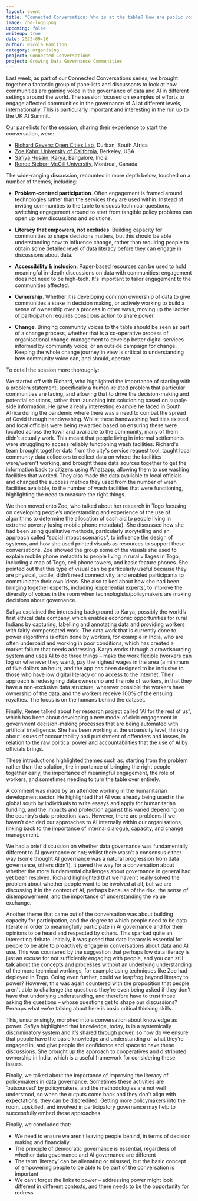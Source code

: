 ```yaml
---
layout: event
title: "Connected Conversation: Who is at the table? How are public voices currently heard in the governance of data and AI?"
image: cbd-logo.png
upcoming: false
writeup: true
date: 2023-09-26
author: Nicola Hamilton
category: organising
project: Connected Conversations
project: Growing Data Governance Communities
---
```


Last week, as part of our Connected Conversations series, we brought together a fantastic group of panellists and discussants to look at how communities are gaining voice in the governance of data and AI in different settings around the world. The session focused on examples of efforts to engage affected communities in the governance of AI at different levels, internationally. This is particularly important and interesting in the run up to the UK AI Summit.

<!--more-->

Our panellists for the session, sharing their experience to start the conversation, were:
* [Richard Gevers: Open Cities Lab](https://www.opencitieslab.org/about), Durban, South Africa
* [Zoe Kahn: University of California](https://www.ischool.berkeley.edu/people/zoe-kahn), Berkeley, USA
* [Safiya Husain: Karya](https://www.karya.in/about.html), Bangalore, India
* [Renee Sieber: McGill University](https://www.mcgill.ca/geography/people-0/sieber), Montreal, Canada

The wide-ranging discussion, recounted in more depth below, touched on a number of themes, including:
* **Problem-centred participation**. Often engagement is framed around technologies rather than the services they are used within. Instead of inviting communities to the table to discuss technical questions, switching engagement around to start from tangible policy problems can open up new discussions and solutions.

* **Literacy that empowers, not excludes**. Building capacity for communities to shape decisions matters, but this should be able understanding how to influence change, rather than requiring people to obtain some detailed level of data literacy before they can engage in discussions about data.

* **Accessibility & inclusion**. Paper-based resources can be used to hold meaningful in-depth discussions on data with communities: engagement does not need to be high-tech. It's important to tailor engagement to the communities affected.

* **Ownership**. Whether it is developing common ownership of data to give communities a stake in decision making, or actively working to build a sense of ownership over a process in other ways, moving up the ladder of participation requires conscious action to share power.

* **Change**. Bringing community voices to the table should be seen as part of a change process, whether that is a co-operative process of organisational change-management to develop better digital services informed by community voice, or an outside campaign for change. Keeping the whole change journey in view is critical to understanding how community voice can, and should, operate.

To detail the session more thoroughly:

We started off with Richard, who highlighted the importance of starting with a problem statement, specifically a human-related problem that particular communities are facing, and allowing that to drive the decision-making and potential solutions, rather than launching into solutioning based on supply-side information. He gave a really interesting example he faced in South Africa during the pandemic where there was a need to combat the spread of Covid through handwashing. Whilst these handwashing facilities existed, and local officials were being rewarded based on ensuring these were located across the town and available to the community, many of them didn't actually work. This meant that people living in informal settlements were struggling to access reliably functioning wash facilities. Richard's team brought together data from the city's service request tool, taught local community data collectors to collect data on where the facilities were/weren't working, and brought these data sources together to get the information back to citizens using Whatsapp, allowing them to use washing facilities that worked. They also made the data available to local officials and changed the success metrics they used from the number of wash facilities available, to the number of wash facilities that were functioning, highlighting the need to measure the right things.

We then moved onto Zoe, who talked about her research in Togo focusing on developing people’s understanding and experience of the use of algorithms to determine the allocation of cash aid to people living in extreme poverty (using mobile phone metadata). She discussed how she had been using qualitative methods, particularly storytelling and an approach called “social impact scenarios”, to influence the design of systems, and how she used printed visuals  as resources to support these conversations. Zoe showed the group some of the visuals she used to explain mobile phone metadata to people living in rural villages in Togo, including a map of Togo, cell phone towers, and basic feature phones. She pointed out that this type of visual can be particularly useful because they are physical, tactile, didn’t need connectivity, and enabled participants to communicate their own ideas. She also talked about how she had been bringing together experts, including ‘experiential experts’, to improve the diversity of voices in the room when technologists/policymakers are making decisions about governance.

Safiya explained the interesting background to Karya, possibly the world’s first ethical data company, which enables economic opportunities for rural Indians by capturing, labelling and annotating data and providing workers with fairly-compensated work. The data work that is currently done to power algorithms is often done by workers, for example in India, who are often underpaid and working in poor conditions, which has created a market failure that needs addressing. Karya works through a crowdsourcing system and uses AI to do three things – make the work flexible (workers can log on whenever they want), pay the highest wages in the area (a minimum of five dollars an hour), and the app has been designed to be inclusive to those who have low digital literacy or no access to the internet. Their approach is redesigning data ownership and the role of workers, in that they have a non-exclusive data structure, wherever possible the workers have ownership of the data, and the workers receive 100% of the ensuing royalties. The focus is on the humans behind the dataset.

Finally, Renee talked about her research project called “AI for the rest of us”, which has been about developing a new model of civic engagement in government decision-making processes that are being automated with artificial intelligence. She has been working at the urban/city level, thinking about issues of accountability and punishment of offenders and losses, in relation to the raw political power and accountabilities that the use of AI by officials brings.

These introductions highlighted themes such as: starting from the problem rather than the solution, the importance of bringing the right people together early, the importance of meaningful engagement, the role of workers, and sometimes needing to turn the table over entirely.

A comment was made by an attendee working in the humanitarian development sector. He highlighted that AI was already being used in the global south by individuals to write essays and apply for humanitarian funding, and the impacts and protection against this varied depending on the country’s data protection laws. However, there are problems if we haven’t decided our approaches to AI internally within our organisations, linking back to the importance of internal dialogue, capacity, and change management.

We had a brief discussion on whether data governance was fundamentally different to AI governance or not; whilst there wasn’t a consensus either way (some thought AI governance was a natural progression from data governance, others didn’t), it paved the way for a conversation about whether the more fundamental challenges about governance in general had yet been resolved. Richard highlighted that we haven’t really solved the problem about whether people want to be involved at all, but we are discussing it in the context of AI, perhaps because of the risk, the sense of disempowerment, and the importance of understanding the value exchange.

Another theme that came out of the conversation was about building capacity for participation, and the degree to which people need to be data literate in order to meaningfully participate in AI governance and for their opinions to be heard and respected by others. This sparked quite an interesting debate. Initially, it was posed that data literacy is essential for people to be able to proactively engage in conversations about data and AI use. This was countered by the suggestion that perhaps low data literacy is just an excuse for not sufficiently engaging with people, and you can still talk about the concepts and processes without an underlying understanding of the more technical workings, for example using techniques like Zoe had deployed in Togo. Going even further, could we leapfrog beyond literacy to power? However, this was again countered with the proposition that people aren't able to challenge the questions they're even being asked if they don't have that underlying understanding, and therefore have to trust those asking the questions – whose questions get to shape our discussions? Perhaps what we’re talking about here is basic critical thinking skills.

This, unsurprisingly, morphed into a conversation about knowledge as power. Safiya highlighted that knowledge, today, is in a systemically discriminatory system and it’s shared through power, so how do we ensure that people have the basic knowledge and understanding of what they’re engaged in, and give people the confidence and space to have these discussions. She brought up the approach to cooperatives and distributed ownership in India, which is a useful framework for considering these issues.

Finally, we talked about the importance of improving the literacy of policymakers in data governance. Sometimes these activities are ‘outsourced’ by policymakers, and the methodologies are not well understood, so when the outputs come back and they don’t align with expectations, they can be discredited. Getting more policymakers into the room, upskilled, and involved in participatory governance may help to successfully embed these approaches.

Finally, we concluded that:
* We need to ensure we aren’t leaving people behind, in terms of decision making and financially
* The principle of democratic governance is essential, regardless of whether data governance and AI governance are different
* The term ‘literacy’ can be alienating or misused, but the basic concept of empowering people to be able to be part of the conversation is important
* We can’t forget the links to power – addressing power might look different in different contexts, and there needs to be the opportunity for redress